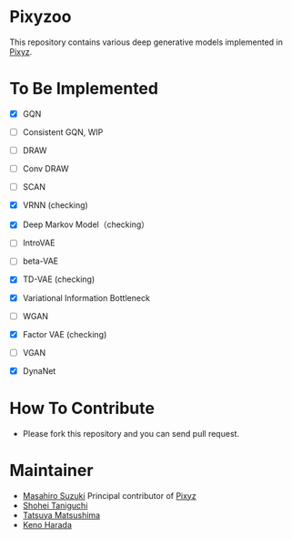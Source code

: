 # Pixyzoo

This repository contains various deep generative models implemented in [Pixyz](https://github.com/masa-su/pixyz).

# To Be Implemented
- [x] GQN
- [ ] Consistent GQN, WIP
- [ ] DRAW
- [ ] Conv DRAW
- [ ] SCAN
- [x] VRNN (checking)
- [x] Deep Markov Model（checking）
- [ ] IntroVAE
- [ ] beta-VAE
- [x] TD-VAE (checking)
- [x] Variational Information Bottleneck
- [ ] WGAN
- [x] Factor VAE (checking)
- [ ] VGAN
- [x] DynaNet


# How To Contribute
- Please fork this repository and you can send pull request.

# Maintainer
- [Masahiro Suzuki](https://github.com/masa-su) Principal contributor of [Pixyz](https://github.com/masa-su/pixyz)
- [Shohei Taniguchi](https://github.com/iShohei220)
- [Tatsuya Matsushima](https://github.com/TMats)
- [Keno Harada](https://github.com/kenoharada)
